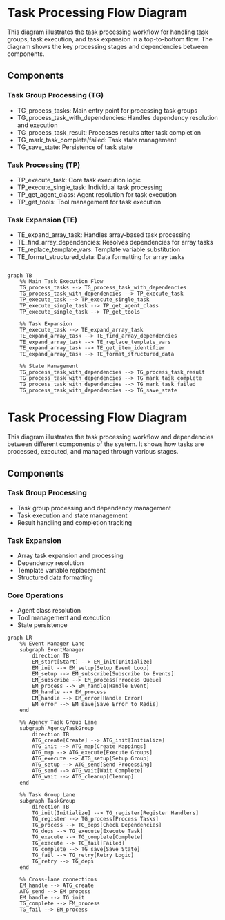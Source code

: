 
# Task Processing Flow Diagram

This diagram illustrates the task processing workflow for handling task groups, task execution, and task expansion in a top-to-bottom flow. The diagram shows the key processing stages and dependencies between components.

## Components

### Task Group Processing (TG)
- TG_process_tasks: Main entry point for processing task groups
- TG_process_task_with_dependencies: Handles dependency resolution and execution
- TG_process_task_result: Processes results after task completion
- TG_mark_task_complete/failed: Task state management
- TG_save_state: Persistence of task state

### Task Processing (TP)
- TP_execute_task: Core task execution logic
- TP_execute_single_task: Individual task processing
- TP_get_agent_class: Agent resolution for task execution
- TP_get_tools: Tool management for task execution

### Task Expansion (TE)
- TE_expand_array_task: Handles array-based task processing
- TE_find_array_dependencies: Resolves dependencies for array tasks
- TE_replace_template_vars: Template variable substitution
- TE_format_structured_data: Data formatting for array tasks

```mermaid

graph TB
    %% Main Task Execution Flow
    TG_process_tasks --> TG_process_task_with_dependencies
    TG_process_task_with_dependencies --> TP_execute_task
    TP_execute_task --> TP_execute_single_task
    TP_execute_single_task --> TP_get_agent_class
    TP_execute_single_task --> TP_get_tools

    %% Task Expansion
    TP_execute_task --> TE_expand_array_task
    TE_expand_array_task --> TE_find_array_dependencies
    TE_expand_array_task --> TE_replace_template_vars
    TE_expand_array_task --> TE_get_item_identifier
    TE_expand_array_task --> TE_format_structured_data

    %% State Management
    TG_process_task_with_dependencies --> TG_process_task_result
    TG_process_task_with_dependencies --> TG_mark_task_complete
    TG_process_task_with_dependencies --> TG_mark_task_failed
    TG_process_task_with_dependencies --> TG_save_state
```

# Task Processing Flow Diagram

This diagram illustrates the task processing workflow and dependencies between different components of the system. It shows how tasks are processed, executed, and managed through various stages.

## Components

### Task Group Processing
- Task group processing and dependency management
- Task execution and state management 
- Result handling and completion tracking

### Task Expansion
- Array task expansion and processing
- Dependency resolution
- Template variable replacement
- Structured data formatting

### Core Operations  
- Agent class resolution
- Tool management and execution
- State persistence


```mermaid
graph LR
    %% Event Manager Lane
    subgraph EventManager
        direction TB
        EM_start[Start] --> EM_init[Initialize]
        EM_init --> EM_setup[Setup Event Loop]
        EM_setup --> EM_subscribe[Subscribe to Events]
        EM_subscribe --> EM_process[Process Queue]
        EM_process --> EM_handle[Handle Event]
        EM_handle --> EM_process
        EM_handle --> EM_error[Handle Error]
        EM_error --> EM_save[Save Error to Redis]
    end

    %% Agency Task Group Lane
    subgraph AgencyTaskGroup
        direction TB
        ATG_create[Create] --> ATG_init[Initialize]
        ATG_init --> ATG_map[Create Mappings]
        ATG_map --> ATG_execute[Execute Groups]
        ATG_execute --> ATG_setup[Setup Group]
        ATG_setup --> ATG_send[Send Processing]
        ATG_send --> ATG_wait[Wait Complete]
        ATG_wait --> ATG_cleanup[Cleanup]
    end

    %% Task Group Lane
    subgraph TaskGroup
        direction TB
        TG_init[Initialize] --> TG_register[Register Handlers]
        TG_register --> TG_process[Process Tasks]
        TG_process --> TG_deps[Check Dependencies]
        TG_deps --> TG_execute[Execute Task]
        TG_execute --> TG_complete[Complete]
        TG_execute --> TG_fail[Failed]
        TG_complete --> TG_save[Save State]
        TG_fail --> TG_retry[Retry Logic]
        TG_retry --> TG_deps
    end

    %% Cross-lane connections
    EM_handle --> ATG_create
    ATG_send --> EM_process
    EM_handle --> TG_init
    TG_complete --> EM_process
    TG_fail --> EM_process
```

